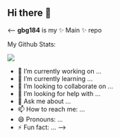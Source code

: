## Hi there 👋

<--
**gbg184** is my ✨ Main ✨ repo

My Github Stats: 
<p align = "left">
  <img src = "https://github-readme-stats.vercel.app/api/top-langs/?username=gbg184&hide=css,html&theme=tokyonight">
</p>

- 🔭 I’m currently working on ...
- 🌱 I’m currently learning ...
- 👯 I’m looking to collaborate on ...
- 🤔 I’m looking for help with ...
- 💬 Ask me about ...
- 📫 How to reach me: ...
- 😄 Pronouns: ...
- ⚡ Fun fact: ...
-->
